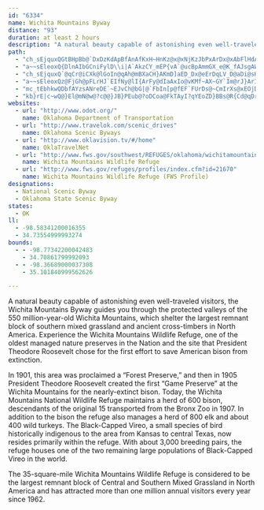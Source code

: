 ```yaml
---
id: "6334"
name: Wichita Mountains Byway
distance: "93"
duration: at least 2 hours
description: "A natural beauty capable of astonishing even well-traveled visitors, the Wichita Mountains Byway guides you through the protected valleys of the 550 million-year-old Wichita Mountains, which shelter the largest remnant block of southern mixed grassland and ancient cross-timbers in North America. Experience the Wichita Mountains Wildlife Refuge, one of the oldest managed nature preserves in the Nation and the site that President Theodore Roosevelt chose for the first effort to save American bison from extinction."
path:
  - "ch_sEjquxQGtBHpBb@`DxDzKdApBfAnAfKxH~HnKz@x@xNjKzJbPxArDx@xAbFlHdAbAvAn@nB`@lEj@|@R~At@fA~@bL~LvCzD`i@t}@dAlCd@~BXtBrBrh@nBf_@}Sp@uF\\kDr@qAr@sAfAmC`Du@dBic@dfAc@zBO~AC~BLdCx@bEjAnCnNvXx@zBVrAF~AOnTyA|FgJnZc@tGU|BsB`FaFvKq@nB]hBYlDsAvUc@pA{ArCiC`JKr@M`BS~KSrDsVle@k]xqA{CvKYdBKzHVhOOrAiHv[SlCn@tO_@~FHj^?`DQjBw@fCwD~FgOr\\sB`EeB~DoAfEk@~CkKbz@cDnTc@jIYxMQxAs@~B]l@sJtMsArBi@jAc@lCKfD|@nKV`GO`G[~E@~GeBbVm@`DcGpWsDjG}AfEoAfE"
  - "a~~sEleoxQ{DlnAIbGCniFylD\\i|A`AkzCY_mEP{vA`@ucBpAmmGX_e@K_fAJsgAW?jYJvANr@|@fCrAvBxRjUf]db@jEtFxBvErAnEd@fETxD?lGo@rGoRp{@cAzF_@rDMxCa@foDAtaAZdiGN~`@xf@DhwDQb\\Jdd@Ebp@HrLHdiBAdpAWx~CYbyCi@z@c@p@aAR_ABsADqdBdeBWpmAi@huDTjnAAteAOt^YUcjBhAwAjrADtAWp@[nCs@xAKnd@@rAbAl@xAFpOb@dBx@fAdAXp_@?fBAlAy@n@kANmABeAI}r@T{P?aFKyCMuMA{r@DaBJq@Xs@r@s@d@SlAQbnA@hB{@X_@x@sCU{e@m@}bDF_Dd@eBt@m@hBe@haADtLMtAi@TOXo@b@sAFmAFc\\JuDh@sBx@yAd^m_@~AyBr@iAxAuDnBgJ\\eAd@y@bAs@hBaArDqAp[wN|AyAEsfAJksBbAoA~d@QhR@tLPfBy@`AgAr@_@d@GjCFtBq@b@Bt@RlGzE~F~At@Dr@E~EgA|@}@hAe@jOSd\\AdC`AbAVdA@lu@Dd\\lB|[aCn@?dAV`Cf@l@XxEtFx@VtBCx@Iz@WpAy@hA]lAId@@`Af@nEpG~@r@fAKbGgB`Hk@`@M`CgBhAYxBFnBj@lAx@nAtArA~@bEj@fAD"
  - "ch_sEjquxQ`@qCr@iCXk@lGoIn@qAh@mBXaCH}AKmD]aED_Dx@eErDqLV_D@aDi@sHUqAIaDAyAZaFp@mDjFaNlAgE^yBTuCHqCI{G{@o[i@uFsAsEuJ}TaEaLuCuEqGmLi@yBOyCRoH?_DmAiMQqDCgBN{G?{DiBwa@?eFNoBn@yEpGeZrBgElGkH~AiC\\_AZqA^mCr@gK~@uFr@aDvBmFrByDtUw]~CmEvNuTj@{BbAsF`AoTk@uJsGan@q@iMAmUNm_AEaSFMBaB?sK"
  - "a~~sEleoxQz@FjGh@pFLrHJ`EIfNy@lI{ArFy@dIaAxIo@vKMf~AX~GY`Im@rJ}ArIuB~Bs@vPkH`aA}j@|FqC|DuA~LyCz`@mFhD}@dHcCxE_CbC_BpS}NpFkDtFsCnNaGjGqB|F{AnHyArLwAvg@{DlG{@vFiA`O{DpHmCza@mQ`HmCpGoBjGcBb^oIzGaCbGkDnG{EjEyE~AuBbEqGpYwl@|EuIfC_EnHkKdLuMjGaGvIgHjIwFtIeFjLmFxOuFhGcBfNoCjm@eIdHs@rJeBjB_@zCaA`HsCzBmA|I_GfBeBrEaFhIcMtB{DdDsInMe`@jDeHpDwFjEsFzDkDrDgClFqC`FoBvD_AnEy@lK_A"
  - "mc_tEbhkwQDbfAYzsANreDE`~EJvCh@bG|@`FbIn[p@fEF`FUrDs@~CmIrXs@xEOjDl@j~CGzZF|NY|bBChp@XrHb@tFhDnVh@fGXtFNrJGzDkB`m@o@zPGxA"
  - "kb}rE|c~wQ@}El@mN@w@?c@@}JB}PEub@?oDCoa@FkTAyI?qYEoZD}BBs@R{Cd@qDrAmGJU`DmLlNyh@tMgf@pAyF|@}CAWpBeE`FmIZe@bA}AbJwMxC_FxAiDp@kCb@cC^kD"
websites:
  - url: "http://www.odot.org/"
    name: Oklahoma Department of Transportation
  - url: "http://www.travelok.com/scenic_drives"
    name: Oklahoma Scenic Byways
  - url: "http://www.oklavision.tv/#/home"
    name: OklaTravelNet
  - url: "http://www.fws.gov/southwest/REFUGES/oklahoma/wichitamountains/index.html"
    name: Wichita Mountains Wildlife Refuge
  - url: "http://www.fws.gov/refuges/profiles/index.cfm?id=21670"
    name: Wichita Mountains Wildlife Refuge (FWS Profile)
designations:
  - National Scenic Byway
  - Oklahoma State Scenic Byway
states:
  - OK
ll:
  - -98.58341200016355
  - 34.73554999993274
bounds:
  - - -98.77342200042483
    - 34.70861799992093
  - - -98.36689000037308
    - 35.101840999562626

---
```


A natural beauty capable of astonishing even well-traveled visitors, the Wichita Mountains Byway guides you through the protected valleys of the 550 million-year-old Wichita Mountains, which shelter the largest remnant block of southern mixed grassland and ancient cross-timbers in North America. Experience the Wichita Mountains Wildlife Refuge, one of the oldest managed nature preserves in the Nation and the site that President Theodore Roosevelt chose for the first effort to save American bison from extinction.

In 1901, this area was proclaimed a “Forest Preserve,” and then in 1905 President Theodore Roosevelt created the first “Game Preserve” at the Wichita Mountains for the nearly-extinct bison. Today, the Wichita Mountains National Wildlife Refuge maintains a herd of 600 bison, descendants of the original 15 transported from the Bronx Zoo in 1907. In addition to the bison the refuge also manages a herd of 800 elk and about 400 wild turkeys. The Black-Capped Vireo, a small species of bird historically indigenous to the area from Kansas to central Texas, now resides primarily within the refuge. With about 3,000 breeding pairs, the refuge houses one of the two remaining large populations of Black-Capped Vireo in the world.

The 35-square-mile Wichita Mountains Wildlife Refuge is considered to be the largest remnant block of Central and Southern Mixed Grassland in North America and has attracted more than one million annual visitors every year since 1962.
